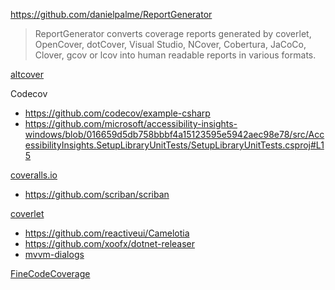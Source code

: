 https://github.com/danielpalme/ReportGenerator

> ReportGenerator converts coverage reports generated by coverlet,  OpenCover, dotCover, Visual Studio, NCover, Cobertura, JaCoCo, Clover,  gcov or lcov into human readable reports in various formats.

[altcover](https://github.com/SteveGilham/altcover)

Codecov

- https://github.com/codecov/example-csharp
- https://github.com/microsoft/accessibility-insights-windows/blob/016659d5db758bbbf4a15123595e5942aec98e78/src/AccessibilityInsights.SetupLibraryUnitTests/SetupLibraryUnitTests.csproj#L15

[coveralls.io](https://coveralls.io/)

- https://github.com/scriban/scriban

[coverlet](https://github.com/coverlet-coverage/coverlet)

- https://github.com/reactiveui/Camelotia
- https://github.com/xoofx/dotnet-releaser
- [mvvm-dialogs](https://github.com/FantasticFiasco/mvvm-dialogs/tree/v8.0.0/samples/net-framework/TestBaseClasses)

[FineCodeCoverage](https://github.com/FortuneN/FineCodeCoverage)
